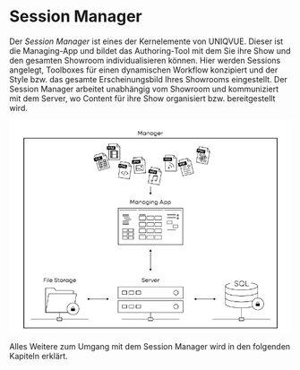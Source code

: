 # Session Manager

Der *Session Manager* ist eines der Kernelemente von UNIQVUE. Dieser ist die Managing-App und bildet das Authoring-Tool mit dem Sie ihre Show und den gesamten Showroom individualisieren können. Hier werden Sessions angelegt, Toolboxes für einen dynamischen Workflow konzipiert und der Style bzw. das gesamte Erscheinungsbild Ihres Showrooms eingestellt. Der Session Manager arbeitet unabhängig vom Showroom und kommuniziert mit dem Server, wo Content für ihre Show organisiert bzw. bereitgestellt wird. 

![ManagerOverview](img/ManagerOverviewSW.png)

Alles Weitere zum Umgang mit dem Session Manager wird in den folgenden Kapiteln erklärt.

